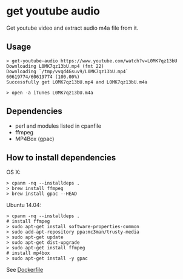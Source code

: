 # get youtube audio

Get youtube video and extract audio m4a file from it.

## Usage

    > get-youtube-audio https://www.youtube.com/watch?v=L0MK7qz13bU
    Downloading L0MK7qz13bU.mp4 (fmt 22)
    Downloading `/tmp/vvqd4Gsuv9/L0MK7qz13bU.mp4`
    60619774/60619774 (100.00%)
    Successfully get L0MK7qz13bU.mp4 and L0MK7qz13bU.m4a

    > open -a iTunes L0MK7qz13bU.m4a

## Dependencies

* perl and modules listed in cpanfile
* ffmpeg
* MP4Box (gpac)

## How to install dependencies

OS X:

    > cpanm -nq --installdeps .
    > brew install ffmpeg
    > brew install gpac --HEAD

Ubuntu 14.04:

    > cpanm -nq --installdeps .
    # install ffmpeg
    > sudo apt-get install software-properties-common
    > sudo add-apt-repository ppa:mc3man/trusty-media
    > sudo apt-get update
    > sudo apt-get dist-upgrade
    > sudo apt-get install ffmpeg
    # install mp4box
    > sudo apt-get install -y gpac

See [Dockerfile](Dockerfile)
